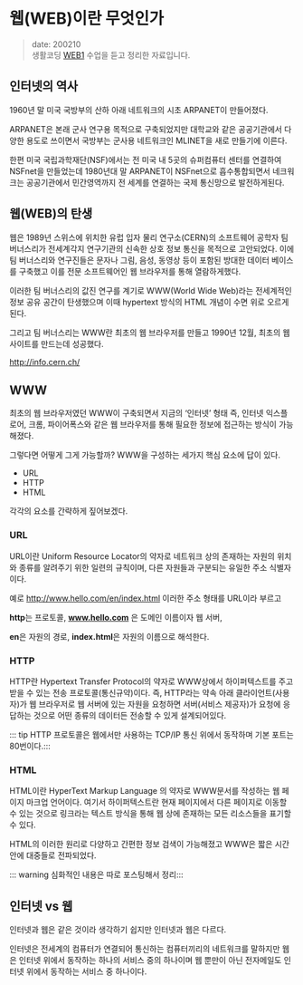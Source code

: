 웹(WEB)이란 무엇인가 <Badge text="song" />
==========================================

> date: 200210  
> 생활코딩 [WEB1](https://opentutorials.org/course/3084/18889) 수업을 듣고 정리한 자료입니다.

인터넷의 역사
-------------

1960년 말 미국 국방부의 산하 아래 네트워크의 시초 ARPANET이 만들어졌다.

ARPANET은 본래 군사 연구용 목적으로 구축되었지만 대학교와 같은 공공기관에서 다양한 용도로 쓰이면서 국방부는 군사용 네트워크인 MLINET을 새로 만들기에 이른다.

한편 미국 국립과학재단(NSF)에서는 전 미국 내 5곳의 슈퍼컴퓨터 센터를 연결하여 NSFnet을 만들었는데 1980년대 말 ARPANET이 NSFnet으로 흡수통합되면서 네크워크는 공공기관에서 민간영역까지 전 세계를 연결하는 국제 통신망으로 발전하게된다.

웹(WEB)의 탄생
--------------

웹은 1989년 스위스에 위치한 유럽 입자 물리 연구소(CERN)의 소프트웨어 공학자 팀 버너스리가 전세계각지 연구기관의 신속한 상호 정보 통신을 목적으로 고안되었다. 이에 팀 버너스리와 연구진들은 문자나 그림, 음성, 동영상 등이 포함된 방대한 데이터 베이스를 구축했고 이를 전문 소프트웨어인 웹 브라우저를 통해 열람하게했다.

이러한 팀 버너스리의 값진 연구를 계기로 WWW(World Wide Web)라는 전세계적인 정보 공유 공간이 탄생했으며 이때 hypertext 방식의 HTML 개념이 수면 위로 오르게된다.

그리고 팀 버너스리는 WWW란 최초의 웹 브라우저를 만들고 1990년 12월, 최초의 웹 사이트를 만드는데 성공했다.

http://info.cern.ch/

WWW
---

최초의 웹 브라우저였던 WWW이 구축되면서 지금의 ‘인터넷’ 형태 즉, 인터넷 익스플로어, 크롬, 파이어폭스와 같은 웹 브라우저를 통해 필요한 정보에 접근하는 방식이 가능해졌다.

그렇다면 어떻게 그게 가능할까? WWW을 구성하는 세가지 핵심 요소에 답이 있다.

-	URL
-	HTTP
-	HTML

각각의 요소를 간략하게 짚어보겠다.

### URL

URL이란 Uniform Resource Locator의 약자로 네트워크 상의 존재하는 자원의 위치와 종류를 알려주기 위한 일련의 규칙이며, 다른 자원들과 구분되는 유일한 주소 식별자이다.

예로 http://www.hello.com/en/index.html 이러한 주소 형태를 URL이라 부르고

**http**는 프로토콜, **www.hello.com** 은 도메인 이름이자 웹 서버,

**en**은 자원의 경로, **index.html**은 자원의 이름으로 해석한다.

### HTTP

HTTP란 Hypertext Transfer Protocol의 약자로 WWW상에서 하이퍼텍스트를 주고받을 수 있는 전송 프로토콜(통신규약)이다. 즉, HTTP라는 약속 아래 클라이언트(사용자)가 웹 브라우저로 웹 서버에 있는 자원을 요청하면 서버(서비스 제공자)가 요청에 응답하는 것으로 어떤 종류의 데이터든 전송할 수 있게 설계되어있다.

::: tip HTTP 프로토콜은 웹에서만 사용하는 TCP/IP 통신 위에서 동작하며 기본 포트는 80번이다.:::

### HTML

HTML이란 HyperText Markup Language 의 약자로 WWW문서를 작성하는 웹 페이지 마크업 언어이다. 여기서 하이퍼텍스트란 현재 페이지에서 다른 페이지로 이동할 수 있는 것으로 링크라는 텍스트 방식을 통해 웹 상에 존재하는 모든 리소스들을 표기할 수 있다.

HTML의 이러한 원리로 다양하고 간편한 정보 검색이 가능해졌고 WWW은 짧은 시간안에 대중들로 전파되었다.

::: warning 심화적인 내용은 따로 포스팅해서 정리:::

인터넷 vs 웹
------------

인터넷과 웹은 같은 것이라 생각하기 쉽지만 인터넷과 웹은 다르다.

인터넷은 전세계의 컴퓨터가 연결되어 통신하는 컴퓨터끼리의 네트워크를 말하지만 웹은 인터넷 위에서 동작하는 하나의 서비스 중의 하나이며 웹 뿐만이 아닌 전자메일도 인터넷 위에서 동작하는 서비스 중 하나이다.
